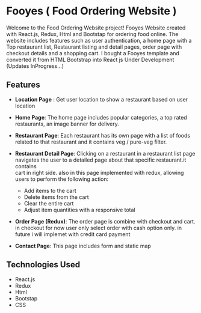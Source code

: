# Fooyes ( Food Ordering Website )
Welcome to the Food Ordering Website project! Fooyes Website created with React.js, Redux, Html and Bootstap for ordering food online. The website includes features such as user authentication, a home page with a Top restaurant list, Restaurant listing and detail pages, order page with checkout details and a shopping cart.
I bought a Fooyes template and converted it from HTML Bootstrap into React js
Under Development (Updates InProgress...)

## Features
- **Location Page** : Get user location to show a restaurant based on user location

- **Home Page**: The home page includes popular categories, a top rated restaurants, an image banner for delivery.

- **Restaurant Page**: Each restaurant has its own page with a list of foods related to that restaurant and it contains veg / pure-veg filter.

- **Restaurant Detail Page**: Clicking on a restaurant in a restaurant list page navigates the user to a detailed page about that specific restaurant.it contains   
   cart in right side. also in this page implemented with redux, allowing users to perform the following action:
  - Add items to the cart
  - Delete items from the cart
  - Clear the entire cart
  - Adjust item quantities with a responsive total
  
- **Order Page (Redux)**: The order page is combine with checkout and cart. in checkout for now user only select order with cash option only. in future i will implemet with credit card payment

- **Contact Page**: This page includes form and static map
  
## Technologies Used

- React.js
- Redux
- Html
- Bootstap
- CSS
  
